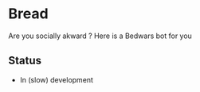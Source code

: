 # Bread
 Are you socially akward ? Here is a Bedwars bot for you 
 
 Status
 ------
 - In (slow) development
